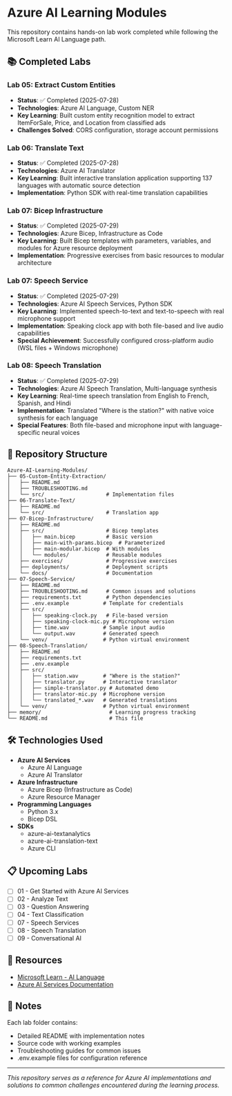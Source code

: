 # Azure AI Learning Modules

This repository contains hands-on lab work completed while following the Microsoft Learn AI Language path.

## 📚 Completed Labs

### Lab 05: Extract Custom Entities
- **Status**: ✅ Completed (2025-07-28)
- **Technologies**: Azure AI Language, Custom NER
- **Key Learning**: Built custom entity recognition model to extract ItemForSale, Price, and Location from classified ads
- **Challenges Solved**: CORS configuration, storage account permissions

### Lab 06: Translate Text
- **Status**: ✅ Completed (2025-07-28)
- **Technologies**: Azure AI Translator
- **Key Learning**: Built interactive translation application supporting 137 languages with automatic source detection
- **Implementation**: Python SDK with real-time translation capabilities

### Lab 07: Bicep Infrastructure
- **Status**: ✅ Completed (2025-07-29)
- **Technologies**: Azure Bicep, Infrastructure as Code
- **Key Learning**: Built Bicep templates with parameters, variables, and modules for Azure resource deployment
- **Implementation**: Progressive exercises from basic resources to modular architecture

### Lab 07: Speech Service
- **Status**: ✅ Completed (2025-07-29)
- **Technologies**: Azure AI Speech Services, Python SDK
- **Key Learning**: Implemented speech-to-text and text-to-speech with real microphone support
- **Implementation**: Speaking clock app with both file-based and live audio capabilities
- **Special Achievement**: Successfully configured cross-platform audio (WSL files + Windows microphone)

### Lab 08: Speech Translation
- **Status**: ✅ Completed (2025-07-29)
- **Technologies**: Azure AI Speech Translation, Multi-language synthesis
- **Key Learning**: Real-time speech translation from English to French, Spanish, and Hindi
- **Implementation**: Translated "Where is the station?" with native voice synthesis for each language
- **Special Features**: Both file-based and microphone input with language-specific neural voices

## 🚀 Repository Structure

```
Azure-AI-Learning-Modules/
├── 05-Custom-Entity-Extraction/
│   ├── README.md
│   ├── TROUBLESHOOTING.md
│   └── src/                    # Implementation files
├── 06-Translate-Text/
│   ├── README.md
│   └── src/                    # Translation app
├── 07-Bicep-Infrastructure/
│   ├── README.md
│   ├── src/                    # Bicep templates
│   │   ├── main.bicep          # Basic version
│   │   ├── main-with-params.bicep  # Parameterized
│   │   ├── main-modular.bicep  # With modules
│   │   └── modules/            # Reusable modules
│   ├── exercises/              # Progressive exercises
│   ├── deployments/            # Deployment scripts
│   └── docs/                   # Documentation
├── 07-Speech-Service/
│   ├── README.md
│   ├── TROUBLESHOOTING.md      # Common issues and solutions
│   ├── requirements.txt        # Python dependencies
│   ├── .env.example           # Template for credentials
│   ├── src/
│   │   ├── speaking-clock.py   # File-based version
│   │   ├── speaking-clock-mic.py # Microphone version
│   │   ├── time.wav           # Sample input audio
│   │   └── output.wav         # Generated speech
│   └── venv/                  # Python virtual environment
├── 08-Speech-Translation/
│   ├── README.md
│   ├── requirements.txt
│   ├── .env.example
│   ├── src/
│   │   ├── station.wav        # "Where is the station?"
│   │   ├── translator.py      # Interactive translator
│   │   ├── simple-translator.py # Automated demo
│   │   ├── translator-mic.py  # Microphone version
│   │   └── translated_*.wav   # Generated translations
│   └── venv/                  # Python virtual environment
├── memory/                      # Learning progress tracking
└── README.md                    # This file
```

## 🛠️ Technologies Used

- **Azure AI Services**
  - Azure AI Language
  - Azure AI Translator
- **Azure Infrastructure**
  - Azure Bicep (Infrastructure as Code)
  - Azure Resource Manager
- **Programming Languages**
  - Python 3.x
  - Bicep DSL
- **SDKs**
  - azure-ai-textanalytics
  - azure-ai-translation-text
  - Azure CLI

## 📋 Upcoming Labs

- [ ] 01 - Get Started with Azure AI Services
- [ ] 02 - Analyze Text
- [ ] 03 - Question Answering
- [ ] 04 - Text Classification
- [ ] 07 - Speech Services
- [ ] 08 - Speech Translation
- [ ] 09 - Conversational AI

## 🔗 Resources

- [Microsoft Learn - AI Language](https://microsoftlearning.github.io/mslearn-ai-language/)
- [Azure AI Services Documentation](https://docs.microsoft.com/azure/cognitive-services/)

## 📝 Notes

Each lab folder contains:
- Detailed README with implementation notes
- Source code with working examples
- Troubleshooting guides for common issues
- .env.example files for configuration reference

---

*This repository serves as a reference for Azure AI implementations and solutions to common challenges encountered during the learning process.*